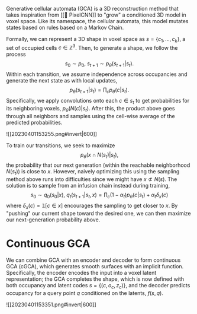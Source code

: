 Generative cellular automata (GCA) is a 3D reconstruction method that takes inspiration from [[🏁 PixelCNN]] to "grow" a conditioned 3D model in voxel space. Like its namespace, the cellular automata, this model mutates states based on rules based on a Markov Chain.

Formally, we can represent a 3D shape in voxel space as $s = \{ c_1, \ldots, c_k \}$, a set of occupied cells $c \in \mathbb{Z}^3$. Then, to generate a shape, we follow the process 
$$
s_0 \sim p_0,\ s_{t+1} \sim p_\theta(s_{t+1} \vert s_t).
$$
 Within each transition, we assume independence across occupancies and generate the next state as with local updates, 
$$
p_\theta(s_{t+1} \vert s_t) = \prod_c p_\theta(c \vert s_t).
$$
 Specifically, we apply convolutions onto each $c \in s_t$ to get probabilities for its neighboring voxels, $p_\theta(N(c) \vert s_t)$. After this, the product above goes through all neighbors and samples using the cell-wise average of the predicted probabilities.

![[20230401153255.png#invert|600]]

To train our transitions, we seek to maximize 
$$
p_\theta(x \cap N(s_t) \vert s_t),
$$
 the probability that our next generation (within the reachable neighborhood $N(s_t)$) is close to $x$. However, naively optimizing this using the sampling method above runs into difficulties since we might have $x \not\subset N(s)$. The solution is to sample from an infusion chain instead during training, 
$$
s_0 \sim q_0(s_0 \vert x),\ q_t(s_{t+1} \vert s_t ,x) = \prod_c (1-\alpha_t)p_\theta(c \vert s_t) + \alpha_t \delta_x(c)
$$
 where $\delta_x(c) = \mathbb{1}[c \in x]$ encourages the sampling to get closer to $x$. By "pushing" our current shape toward the desired one, we can then maximize our next-generation probability above.

# Continuous GCA
We can combine GCA with an encoder and decoder to form continuous GCA (cGCA), which generates smooth surfaces with an implicit function. Specifically, the encoder encodes the input into a voxel latent representation; the GCA completes the shape, which is now defined with both occupancy and latent codes $s = \{ (c, o_c, z_c) \}$, and the decoder predicts occupancy for a query point $q$ conditioned on the latents, $f(s, q)$.

![[20230401153351.png#invert|600]]